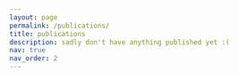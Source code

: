 ```yaml
---
layout: page
permalink: /publications/
title: publications
description: sadly don't have anything published yet :(
nav: true
nav_order: 2
---
```



